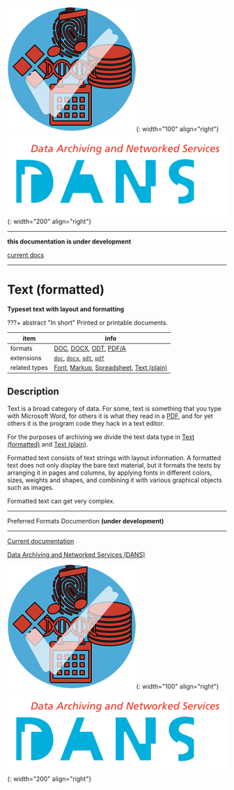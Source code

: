 ![img](../images/formats.png){: width="100" align="right"}
![img](../images/DANS.png){: width="200" align="right"}

---

**this documentation is under development**

[current docs]({{preferredFormats}})

---



# Text (formatted)

**Typeset text with layout and formatting**

???+ abstract "In short"
    Printed or printable documents.

item | info
--- | ---
formats | [DOC](../fileFormats/doc.md), [DOCX](../fileFormats/docx.md), [ODT](../fileFormats/odt.md), [PDF/A](../fileFormats/pdfa.md)
extensions | [`doc`](../extensions/doc.md), [`docx`](../extensions/docx.md), [`odt`](../extensions/odt.md), [`pdf`](../extensions/pdf.md)
related types | [Font](../dataTypes/font.md), [Markup](../dataTypes/markup.md), [Spreadsheet](../dataTypes/spreadsheet.md), [Text (plain)](../dataTypes/textPlain.md)

## Description

Text is a broad category of data.
For some, text is something that you type with Microsoft Word,
for others it is what they read in a [PDF](../fileFormats/pdf.md), and for yet others it is the
program code they hack in a text editor.

For the purposes of archiving we divide the text data type in 
[Text (formatted)](../dataTypes/textFormatted.md) and [Text (plain)](../dataTypes/textPlain.md).

Formatted text consists of text strings with layout information.
A formatted text does not only display the bare text material, but it formats
the texts by arranging it in pages and columns, by applying fonts in different
colors, sizes, weights and shapes, and combining it with various graphical
objects such as images.

Formatted text can get very complex.



---

Preferred Formats Documention **(under development)**

---

[Current documentation]({{preferredFormats}})

[Data Archiving and Networked Services (DANS)]({{dans}})

![img](../images/formats.png){: width="100" align="right"}
![img](../images/DANS.png){: width="200" align="right"}
